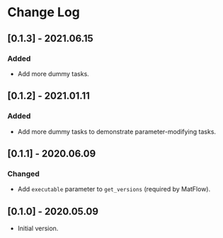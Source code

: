 # Change Log

## [0.1.3] - 2021.06.15

### Added

- Add more dummy tasks.

## [0.1.2] - 2021.01.11

### Added

- Add more dummy tasks to demonstrate parameter-modifying tasks.

## [0.1.1] - 2020.06.09

### Changed

- Add `executable` parameter to `get_versions` (required by MatFlow).

## [0.1.0] - 2020.05.09

- Initial version.
